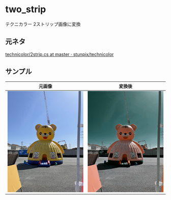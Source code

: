 # two_strip
テクニカラー 2ストリップ画像に変換

## 元ネタ
[technicolor/2strip.cs at master · stunpix/technicolor](https://github.com/stunpix/technicolor/blob/master/src/2strip.cs)

## サンプル

元画像 | 変換後
----- | -----
![元画像](https://raw.githubusercontent.com/HonmaMasaru/two_strip/main/IMG_8384.jpg) | ![変換後](https://raw.githubusercontent.com/HonmaMasaru/two_strip/main/IMG_8384.jpg.out.jpg)
